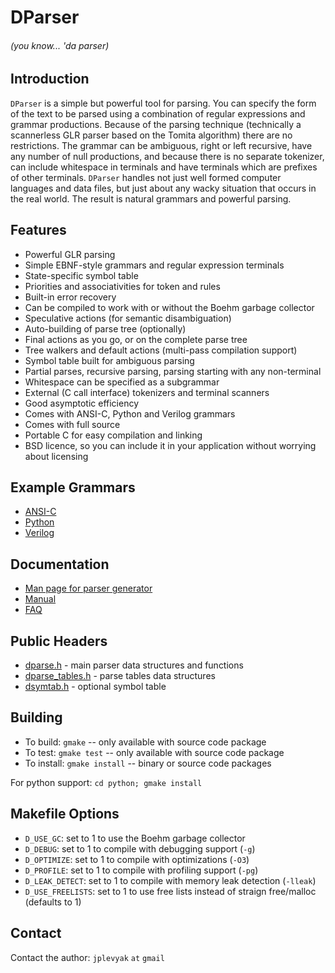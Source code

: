 # DParser
###### (you know... 'da parser)


## Introduction

`DParser` is a simple but powerful tool for parsing.  You
can specify the form of the text to be parsed using a combination of
regular expressions and grammar productions.  Because of the
parsing technique (technically a scannerless GLR parser based on the
Tomita algorithm) there are no restrictions.  The grammar can be
ambiguous, right or left recursive, have any number of null
productions,
and because there is no separate tokenizer, can include whitespace in
terminals and have terminals which are prefixes of other terminals.
`DParser` handles not just well formed computer languages and data
files, but just about any wacky situation that occurs in the real world.
The result is natural grammars and powerful parsing.


## Features

* Powerful GLR parsing
* Simple EBNF-style grammars and regular expression terminals
* State-specific symbol table
* Priorities and associativities for token and rules
* Built-in error recovery
* Can be compiled to work with or without the Boehm garbage collector
* Speculative actions (for semantic disambiguation)
* Auto-building of parse tree (optionally)
* Final actions as you go, or on the complete parse tree
* Tree walkers and default actions (multi-pass compilation support)
* Symbol table built for ambiguous parsing
* Partial parses, recursive parsing, parsing starting with any non-terminal
* Whitespace can be specified as a subgrammar
* External (C call interface) tokenizers and terminal scanners
* Good asymptotic efficiency
* Comes with ANSI-C, Python and Verilog grammars
* Comes with full source
* Portable C for easy compilation and linking
* BSD licence, so you can include it in your application without worrying about licensing


## Example Grammars

* [ANSI-C](ansic/ansic.g)
* [Python](tests/python.test.g)
* [Verilog](verilog/verilog.g)


## Documentation
* [Man page for parser generator](make_dparser.cat)
* [Manual](docs/manual.md)
* [FAQ](docs/faq.md)


## Public Headers

* [dparse.h](dparse.h) - main parser data structures and functions
* [dparse_tables.h](dparse_tables.h) - parse tables data structures
* [dsymtab.h](dsymtab.h) - optional symbol table


## Building

* To build: `gmake` -- only available with source code package
* To test: `gmake test` -- only available with source code package
* To install: `gmake install` -- binary or source code packages

For python support: `cd python; gmake install`


## Makefile Options

* `D_USE_GC`: set to 1 to use the Boehm garbage collector
* `D_DEBUG`: set to 1 to compile with debugging support (`-g`)
* `D_OPTIMIZE`: set to 1 to compile with optimizations (`-O3`)
* `D_PROFILE`: set to 1 to compile with profiling support (`-pg`)
* `D_LEAK_DETECT`: set to 1 to compile with memory leak detection (`-lleak`)
* `D_USE_FREELISTS`: set to 1 to use free lists instead of straign free/malloc (defaults to 1)


## Contact
Contact the author: `jplevyak` `at` `gmail`
